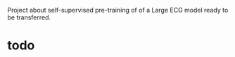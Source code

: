 Project about self-supervised pre-training of of a Large ECG model ready to be transferred.
# todo

